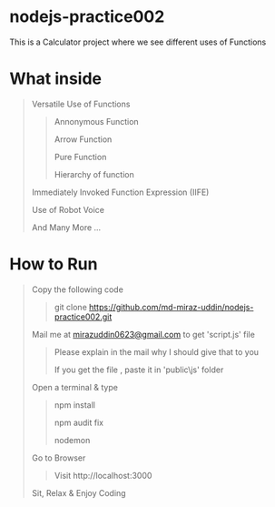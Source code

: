 # nodejs-practice002
This is a Calculator project where we see different uses of Functions

# What inside
> Versatile Use of Functions
>
>> Annonymous Function
>> 
>> Arrow Function
>> 
>> Pure Function
>> 
>> 
>> Hierarchy of function
>
> 
> Immediately Invoked Function Expression (IIFE)
>
> 
> Use of Robot Voice
>
> And Many More ...

# How to Run
> Copy the following code
>
>> git clone https://github.com/md-miraz-uddin/nodejs-practice002.git
>
>
> Mail me at mirazuddin0623@gmail.com to get 'script.js' file
>
>> Please explain in the mail why I should give that to you
>>
>> If you get the file , paste it in 'public\js' folder
>
>
> Open a terminal & type
>
>> npm install
>> 
>> npm audit fix
>> 
>> nodemon
>
> Go to Browser
>> Visit http://localhost:3000
>>
> Sit, Relax & Enjoy Coding
